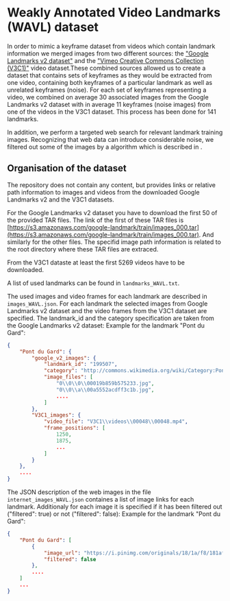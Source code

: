 #  Weakly Annotated Video Landmarks (WAVL) dataset

In order to mimic a keyframe dataset from videos which contain landmark information we merged images from two different sources: the ["Google Landmarks v2 dataset"](https://github.com/cvdfoundation/google-landmark) and the ["Vimeo Creative Commons Collection (V3C1)"](https://catalog.data.gov/dataset/vimeo-creative-commons-collection-v3c1) video dataset.These combined sources allowed us to create a dataset that contains sets of keyframes as they would be extracted from one video, containing both keyframes of a particular landmark as well as unrelated keyframes (noise).
For each set of keyframes representing a video, we combined on average 30 associated images from the Google Landmarks v2 dataset with in average 11 keyframes (noise images) from one of the videos in the V3C1 dataset. This process has been done for 141 landmarks.

In addition, we perform a targeted web search for relevant landmark training images. Recognizing that web data can introduce considerable noise, we filtered out some of the images by a algorithm which is described in []().


## Organisation of the dataset

The repository does not contain any content, but provides links or relative path information to images and videos from the downloaded Google Landmarks v2 and the V3C1 datasets.

For the Google Landmarks v2 dataset you have to download the first 50 of the provided TAR files. The link of the first of these TAR files is [https://s3.amazonaws.com/google-landmark/train/images_000.tar](https://s3.amazonaws.com/google-landmark/train/images_000.tar). And similarly for the other files. 
The specifid image path information is related to the root directory where these TAR files are extraced.

From the V3C1 dataste at least the first 5269 videos have to be downloaded.


A list of used landmarks can be found in ```landmarks_WAVL.txt```.

The used images and video frames for each landmark are described in ```images_WAVL.json```.
For each landmark the selected images from Google Landmarks v2 dataset and the video frames from the V3C1 dataset are specified.
The landmark_id and the category specification are taken from the Google Landmarks v2 dataset:
Example for the landmark "Pont du Gard":
```json
{
    "Pont du Gard": {
        "google_v2_images": {
            "landmark_id": "199507",
            "category": "http://commons.wikimedia.org/wiki/Category:Pont_du_Gard",
            "image_files": [
                "0\\0\\0\\00019b859b575233.jpg",
                "0\\0\\a\\00a5552acdff3c1b.jpg",
				....
            ]
        },
        "V3C1_images": {
            "video_file": "V3C1\\videos\\00048\\00048.mp4",
            "frame_positions": [
                1250,
                1875,
				...
            ]
        }
    },
	....
}
```

The JSON description of the web images in the file ```internet_images_WAVL.json``` containes a list of image links for each landmark. Additionaly for each image it is specified if it has been filtered out ("filtered": true) or not ("filtered": false):
Example for the landmark "Pont du Gard":
```json
{
    "Pont du Gard": [
        {
            "image_url": "https://i.pinimg.com/originals/18/1a/f8/181af8a72831026b18091e244b89fdfa.jpg",
            "filtered": false
        },
		....
	]
	...
}
```
